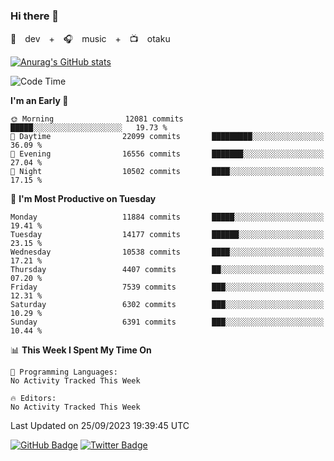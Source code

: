 ### Hi there 👋

🚀　dev　+　🎧　music　+　📺　otaku


[![Anurag's GitHub stats](https://github-readme-stats.vercel.app/api?username=koheitasaka&count_private=true&show_icons=true&theme=monokai)](https://github.com/koheitasaka/github-readme-stats)

<!--START_SECTION:waka-->
![Code Time](http://img.shields.io/badge/Code%20Time-1%2C161%20hrs%2023%20mins-blue)

**I'm an Early 🐤** 

```text
🌞 Morning                12081 commits       █████░░░░░░░░░░░░░░░░░░░░   19.73 % 
🌆 Daytime                22099 commits       █████████░░░░░░░░░░░░░░░░   36.09 % 
🌃 Evening                16556 commits       ███████░░░░░░░░░░░░░░░░░░   27.04 % 
🌙 Night                  10502 commits       ████░░░░░░░░░░░░░░░░░░░░░   17.15 % 
```
📅 **I'm Most Productive on Tuesday** 

```text
Monday                   11884 commits       █████░░░░░░░░░░░░░░░░░░░░   19.41 % 
Tuesday                  14177 commits       ██████░░░░░░░░░░░░░░░░░░░   23.15 % 
Wednesday                10538 commits       ████░░░░░░░░░░░░░░░░░░░░░   17.21 % 
Thursday                 4407 commits        ██░░░░░░░░░░░░░░░░░░░░░░░   07.20 % 
Friday                   7539 commits        ███░░░░░░░░░░░░░░░░░░░░░░   12.31 % 
Saturday                 6302 commits        ███░░░░░░░░░░░░░░░░░░░░░░   10.29 % 
Sunday                   6391 commits        ███░░░░░░░░░░░░░░░░░░░░░░   10.44 % 
```


📊 **This Week I Spent My Time On** 

```text
💬 Programming Languages: 
No Activity Tracked This Week

🔥 Editors: 
No Activity Tracked This Week
```


 Last Updated on 25/09/2023 19:39:45 UTC
<!--END_SECTION:waka-->

[![GitHub Badge](https://img.shields.io/badge/GitHub-100000?style=for-the-badge&logo=github&logoColor=white)](https://github.com/koheitasaka)
[![Twitter Badge](https://img.shields.io/badge/Twitter-1DA1F2?style=for-the-badge&logo=twitter&logoColor=white)](https://twitter.com/sleep_asleep_)
